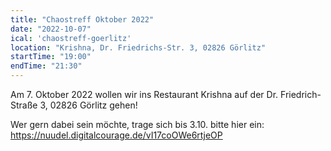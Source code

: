```yaml
---
title: "Chaostreff Oktober 2022"
date: "2022-10-07"
ical: 'chaostreff-goerlitz'
location: "Krishna, Dr. Friedrichs-Str. 3, 02826 Görlitz"
startTime: "19:00"
endTime: "21:30"
---
```


Am 7. Oktober 2022 wollen wir ins Restaurant Krishna auf der Dr. Friedrich-Straße 3, 02826 Görlitz gehen!

Wer gern dabei sein möchte, trage sich bis 3.10. bitte hier ein: https://nuudel.digitalcourage.de/vI17coOWe6rtjeOP